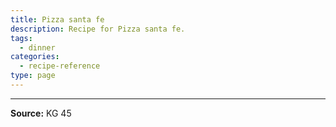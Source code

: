 ```yaml
---
title: Pizza santa fe
description: Recipe for Pizza santa fe.
tags:
  - dinner
categories:
  - recipe-reference
type: page
---
```


---

**Source:** KG 45